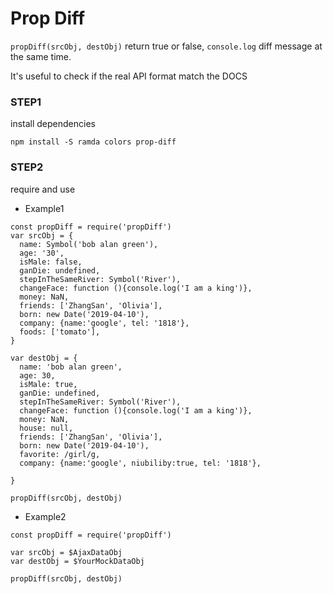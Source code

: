 # Prop Diff
`propDiff(srcObj, destObj)` return true or false, `console.log`  diff message at the same time.

It's useful to check if the real API format match the DOCS

### STEP1 
install dependencies

```
npm install -S ramda colors prop-diff
```

### STEP2
require and use

* Example1
```
const propDiff = require('propDiff')
var srcObj = {
  name: Symbol('bob alan green'),
  age: '30',
  isMale: false,
  ganDie: undefined,
  stepInTheSameRiver: Symbol('River'),
  changeFace: function (){console.log('I am a king')},
  money: NaN,
  friends: ['ZhangSan', 'Olivia'],
  born: new Date('2019-04-10'),
  company: {name:'google', tel: '1818'},
  foods: ['tomato'],
}

var destObj = {
  name: 'bob alan green',
  age: 30,
  isMale: true,
  ganDie: undefined,
  stepInTheSameRiver: Symbol('River'),
  changeFace: function (){console.log('I am a king')},
  money: NaN,
  house: null,
  friends: ['ZhangSan', 'Olivia'],
  born: new Date('2019-04-10'),
  favorite: /girl/g,
  company: {name:'google', niubiliby:true, tel: '1818'},
  
}

propDiff(srcObj, destObj)
```


* Example2
```
const propDiff = require('propDiff')

var srcObj = $AjaxDataObj 
var destObj = $YourMockDataObj

propDiff(srcObj, destObj)
```